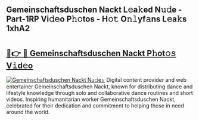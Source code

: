 ## Gemeinschaftsduschen Nackt L𝚎a𝚔ed N𝚞𝚍e - Part-1RP Vi𝚍𝚎o P𝚑𝚘tos - H𝚘𝚝 O𝚗𝚕yf𝚊ns L𝚎a𝚔s 1xhA2

# <h2><a href="http://kf5kb8x.oniu.top/?m=Gemeinschaftsduschen+Nackt">🔗👉 🔴 Gemeinschaftsduschen Nackt P𝚑ot𝚘𝚜 V𝚒d𝚎o</a></h2>

[![Gemeinschaftsduschen Nackt Nu𝚍e𝚜](https://i.imgur.com/0qMVB7G.gif)](http://kf5kb8x.oniu.top/?m=Gemeinschaftsduschen+Nackt)
Digital content provider and web entertainer Gemeinschaftsduschen Nackt, known for distributing dance and lifestyle knowledge through solo and collaborative dance routines and short videos. Inspiring humanitarian worker Gemeinschaftsduschen Nackt, celebrated for their dedication and commitment to helping those in need around the world.  
